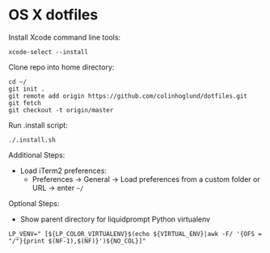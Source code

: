 OS X dotfiles
========

Install Xcode command line tools:
```
xcode-select --install
```

Clone repo into home directory:
```
cd ~/
git init .
git remote add origin https://github.com/colinhoglund/dotfiles.git
git fetch
git checkout -t origin/master
```

Run .install script:
```
./.install.sh
```

Additional Steps:
- Load iTerm2 preferences:
  - Preferences -> General -> Load preferences from a custom folder or URL -> enter `~/`

Optional Steps:
- Show parent directory for liquidprompt Python virtualenv
```
LP_VENV=" [${LP_COLOR_VIRTUALENV}$(echo ${VIRTUAL_ENV}|awk -F/ '{OFS = "/"}{print $(NF-1),$(NF)}')${NO_COL}]"
```
